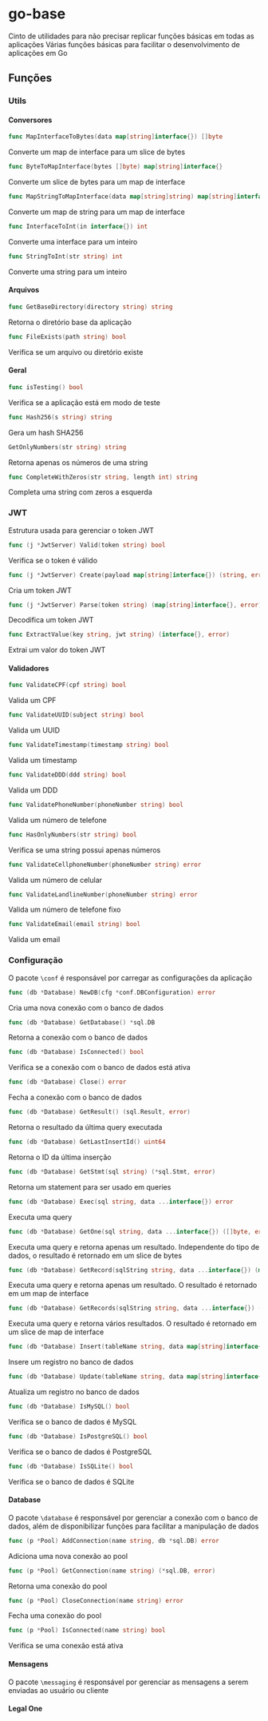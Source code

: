 # go-base
Cinto de utilidades para não precisar replicar funções básicas em todas as aplicações
Várias funções básicas para facilitar o desenvolvimento de aplicações em Go

## Funções

### Utils

#### Conversores

```go
func MapInterfaceToBytes(data map[string]interface{}) []byte
```

Converte um map de interface para um slice de bytes

```go
func ByteToMapInterface(bytes []byte) map[string]interface{}
```

Converte um slice de bytes para um map de interface

```go
func MapStringToMapInterface(data map[string]string) map[string]interface{}
```

Converte um map de string para um map de interface

```go
func InterfaceToInt(in interface{}) int
```

Converte uma interface para um inteiro

```go
func StringToInt(str string) int
```

Converte uma string para um inteiro

#### Arquivos

```go
func GetBaseDirectory(directory string) string
```

Retorna o diretório base da aplicação

```go
func FileExists(path string) bool
```

Verifica se um arquivo ou diretório existe

#### Geral

```go
func isTesting() bool
```

Verifica se a aplicação está em modo de teste

```go
func Hash256(s string) string
```

Gera um hash SHA256

```go
GetOnlyNumbers(str string) string
```

Retorna apenas os números de uma string

```go
func CompleteWithZeros(str string, length int) string
```

Completa uma string com zeros a esquerda

### JWT

Estrutura usada para gerenciar o token JWT

```go
func (j *JwtServer) Valid(token string) bool
```

Verifica se o token é válido

```go
func (j *JwtServer) Create(payload map[string]interface{}) (string, error)
```

Cria um token JWT

```go
func (j *JwtServer) Parse(token string) (map[string]interface{}, error)
```

Decodifica um token JWT

```go
func ExtractValue(key string, jwt string) (interface{}, error)
```

Extrai um valor do token JWT

#### Validadores

```go
func ValidateCPF(cpf string) bool
```

Valida um CPF

```go
func ValidateUUID(subject string) bool
```

Valida um UUID

```go
func ValidateTimestamp(timestamp string) bool
```

Valida um timestamp

```go
func ValidateDDD(ddd string) bool
```

Valida um DDD

```go
func ValidatePhoneNumber(phoneNumber string) bool
```

Valida um número de telefone

```go
func HasOnlyNumbers(str string) bool
```

Verifica se uma string possui apenas números

```go
func ValidateCellphoneNumber(phoneNumber string) error
```

Valida um número de celular

```go
func ValidateLandlineNumber(phoneNumber string) error
```

Valida um número de telefone fixo

```go
func ValidateEmail(email string) bool
```

Valida um email

### Configuração

O pacote `\conf` é responsável por carregar as configurações da aplicação

```go
func (db *Database) NewDB(cfg *conf.DBConfiguration) error
```
Cria uma nova conexão com o banco de dados

```go
func (db *Database) GetDatabase() *sql.DB
```

Retorna a conexão com o banco de dados

```go
func (db *Database) IsConnected() bool
```

Verifica se a conexão com o banco de dados está ativa

```go
func (db *Database) Close() error
```

Fecha a conexão com o banco de dados

```go
func (db *Database) GetResult() (sql.Result, error)
```

Retorna o resultado da última query executada

```go
func (db *Database) GetLastInsertId() uint64
```

Retorna o ID da última inserção

```go
func (db *Database) GetStmt(sql string) (*sql.Stmt, error)
```

Retorna um statement para ser usado em queries

```go
func (db *Database) Exec(sql string, data ...interface{}) error
```

Executa uma query

```go
func (db *Database) GetOne(sql string, data ...interface{}) ([]byte, error)
```

Executa uma query e retorna apenas um resultado. Independente do tipo de dados, o resultado é retornado em um slice de bytes

```go
func (db *Database) GetRecord(sqlString string, data ...interface{}) (map[string]interface{}, error)
```

Executa uma query e retorna apenas um resultado. O resultado é retornado em um map de interface

```go
func (db *Database) GetRecords(sqlString string, data ...interface{}) ([]map[string]interface{}, error)
```

Executa uma query e retorna vários resultados. O resultado é retornado em um slice de map de interface

```go
func (db *Database) Insert(tableName string, data map[string]interface{}) error
```

Insere um registro no banco de dados

```go
func (db *Database) Update(tableName string, data map[string]interface{}) error
```

Atualiza um registro no banco de dados

```go
func (db *Database) IsMySQL() bool
```

Verifica se o banco de dados é MySQL

```go
func (db *Database) IsPostgreSQL() bool
```

Verifica se o banco de dados é PostgreSQL

```go
func (db *Database) IsSQLite() bool
```

Verifica se o banco de dados é SQLite


#### Database

O pacote `\database` é responsável por gerenciar a conexão com o banco de dados, além de disponibilizar funções para facilitar a manipulação de dados

```go
func (p *Pool) AddConnection(name string, db *sql.DB) error
```

Adiciona uma nova conexão ao pool

```go
func (p *Pool) GetConnection(name string) (*sql.DB, error)
```

Retorna uma conexão do pool

```go
func (p *Pool) CloseConnection(name string) error
```

Fecha uma conexão do pool

```go
func (p *Pool) IsConnected(name string) bool
```

Verifica se uma conexão está ativa


#### Mensagens

O pacote `\messaging` é responsável por gerenciar as mensagens a serem enviadas ao usuário ou cliente

#### Legal One